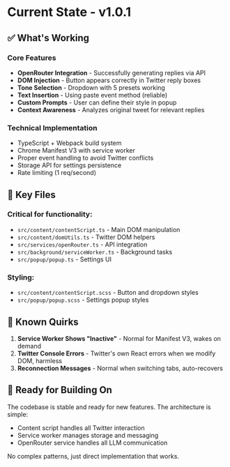 # Current State - v1.0.1

## ✅ What's Working

### Core Features
- **OpenRouter Integration** - Successfully generating replies via API
- **DOM Injection** - Button appears correctly in Twitter reply boxes
- **Tone Selection** - Dropdown with 5 presets working
- **Text Insertion** - Using paste event method (reliable)
- **Custom Prompts** - User can define their style in popup
- **Context Awareness** - Analyzes original tweet for relevant replies

### Technical Implementation
- TypeScript + Webpack build system
- Chrome Manifest V3 with service worker
- Proper event handling to avoid Twitter conflicts
- Storage API for settings persistence
- Rate limiting (1 req/second)

## 📍 Key Files

### Critical for functionality:
- `src/content/contentScript.ts` - Main DOM manipulation
- `src/content/domUtils.ts` - Twitter DOM helpers  
- `src/services/openRouter.ts` - API integration
- `src/background/serviceWorker.ts` - Background tasks
- `src/popup/popup.ts` - Settings UI

### Styling:
- `src/content/contentScript.scss` - Button and dropdown styles
- `src/popup/popup.scss` - Settings popup styles

## 🔧 Known Quirks

1. **Service Worker Shows "Inactive"** - Normal for Manifest V3, wakes on demand
2. **Twitter Console Errors** - Twitter's own React errors when we modify DOM, harmless
3. **Reconnection Messages** - Normal when switching tabs, auto-recovers

## 🚀 Ready for Building On

The codebase is stable and ready for new features. The architecture is simple:
- Content script handles all Twitter interaction
- Service worker manages storage and messaging
- OpenRouter service handles all LLM communication

No complex patterns, just direct implementation that works.